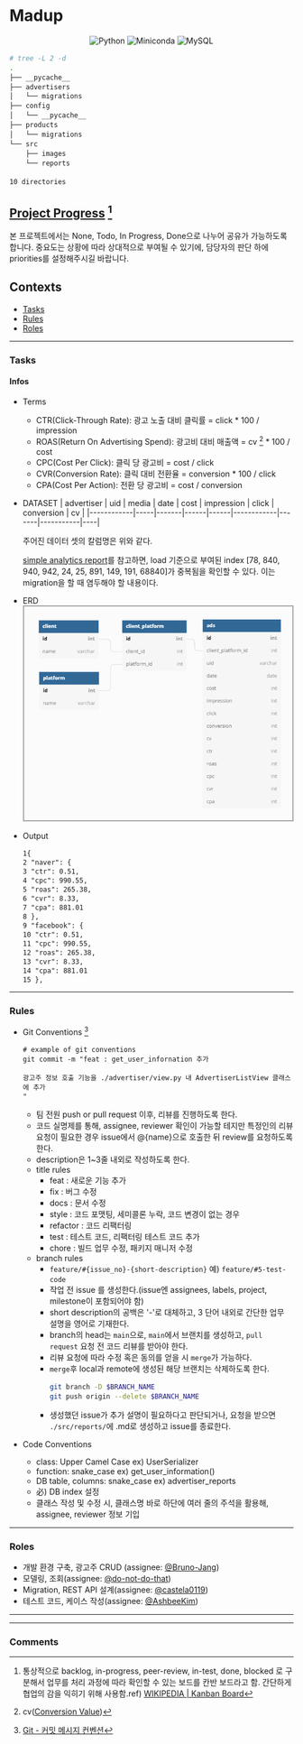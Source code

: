 # Madup

<div align="center">
  
  ![Python](https://img.shields.io/badge/Python-%20v3.8%20-blue.svg?&style=flat&logo=Python&logoColor=white&labelColor=abcdef&cacheSeconds=3600$logoWidth=60)
  ![Miniconda](https://img.shields.io/badge/Conda-%20miniconda%20-lightgreen.svg?&style=flat&logo=Anaconda&logoColor=white&labelColor=44A833&cacheSeconds=3600$logoWidth=60)
  ![MySQL](https://img.shields.io/badge/MySQL-%20v8.0%20-4479A1.svg?&style=flat&logo=MySQL&labelColor=ffffff&cacheSeconds=3600$logoWidth=80)
</div>

[//]: <app 추가되면 수정>

```bash
# tree -L 2 -d
.
├── __pycache__
├── advertisers
│   └── migrations
├── config
│   └── __pycache__
├── products
│   └── migrations
└── src
    ├── images
    └── reports

10 directories
```

## [Project Progress](https://github.com/orgs/PreOnboarding-Team-C/projects/1/views/2) [^kanban]

본 프로젝트에서는 None, Todo, In Progress, Done으로 나누어 공유가 가능하도록 합니다. 중요도는 상황에 따라 상대적으로 부여될 수 있기에, 담당자의 판단 하에 priorities를 설정해주시길 바랍니다.

## Contexts
* [Tasks](#tasks)
* [Rules](#rules)
* [Roles](#roles)

---
### Tasks
#### Infos
* Terms 
  * CTR(Click-Through Rate): 광고 노출 대비 클릭률 = click * 100 / impression 
  * ROAS(Return On Advertising Spend): 광고비 대비 매출액 = cv [^1] * 100 / cost
  * CPC(Cost Per Click): 클릭 당 광고비 = cost / click
  * CVR(Conversion Rate): 클릭 대비 전환율 = conversion * 100 / click
  * CPA(Cost Per Action): 전환 당 광고비 = cost / conversion

* DATASET
  | advertiser | uid | media | date | cost | impression | click | conversion | cv |
  |------------|-----|-------|------|------|------------|-------|-----------|----|

  주어진 데이터 셋의 칼럼명은 위와 같다.

  [simple analytics report](./src/reports/analytics_day1.md)를 참고하면, load 기준으로 부여된 index [78, 840, 940, 942, 24, 25, 891, 149, 191, 68840]가 중복됨을 확인할 수 있다. 이는 migration을 할 때 염두해야 할 내용이다.
  
* ERD
  ![Alt test](./src/images/erd_v2.png "erd sketch - version 2")

* Output
  ```shell
  1{
  2 "naver": {
  3 "ctr": 0.51,
  4 "cpc": 990.55,
  5 "roas": 265.38,
  6 "cvr": 8.33,
  7 "cpa": 881.01
  8 },
  9 "facebook": {
  10 "ctr": 0.51,
  11 "cpc": 990.55,
  12 "roas": 265.38,
  13 "cvr": 8.33,
  14 "cpa": 881.01
  15 },
  ```

---
### Rules
* Git Conventions [^3]
  ```shell
  # example of git conventions
  git commit -m "feat : get_user_infornation 추가
  
  광고주 정보 호출 기능을 ./advertiser/view.py 내 AdvertiserListView 클래스에 추가
  "
  ```
  * 팀 전원 push or pull request 이후, 리뷰를 진행하도록 한다.
  * 코드 실명제를 통해, assignee, reviewer 확인이 가능할 테지만 특정인의 리뷰 요청이 필요한 경우 issue에서 @{name}으로 호출한 뒤 review를 요청하도록 한다.
  * description은 1~3줄 내외로 작성하도록 한다.
  * title rules 
    * feat : 새로운 기능 추가
    * fix : 버그 수정
    * docs : 문서 수정
    * style : 코드 포맷팅, 세미콜론 누락, 코드 변경이 없는 경우
    * refactor : 코드 리팩터링
    * test : 테스트 코드, 리팩터링 테스트 코드 추가
    * chore : 빌드 업무 수정, 패키지 매니저 수정
  * branch rules
    * `feature/#{issue_no}-{short-description}` 예) `feature/#5-test-code`
    * 작업 전 issue 를 생성한다.(issue엔 assignees, labels, project, milestone이 포함되어야 함)
    * short description의 공백은 '-'로 대체하고, 3 단어 내외로 간단한 업무 설명을 영어로 기재한다.
    * branch의 head는 `main`으로, `main`에서 브랜치를 생성하고, `pull request` 요청 전 코드 리뷰를 받아야 한다.
    * 리뷰 요청에 따라 수정 혹은 동의를 얻을 시 `merge`가 가능하다.
    * `merge`후 local과 remote에 생성된 해당 브랜치는 삭제하도록 한다.
      ```bash
      git branch -D $BRANCH_NAME
      git push origin --delete $BRANCH_NAME
      ```
    * 생성했던 issue가 추가 설명이 필요하다고 판단되거나, 요청을 받으면 `./src/reports/`에 .md로 생성하고 issue를 종료한다.
  
* Code Conventions
  * class: Upper Camel Case ex) UserSerializer
  * function: snake_case ex) get_user_information()
  * DB table, columns: snake_case ex) advertiser_reports
  * 必) DB index 설정
  * 클래스 작성 및 수정 시, 클래스명 바로 하단에 여러 줄의 주석을 활용해, assignee, reviewer 정보 기입

---
### Roles
* 개발 환경 구축, 광고주 CRUD (assignee: [@Bruno-Jang](https://github.com/Bruno-Jang))
* 모델링, 조회(assignee: [@do-not-do-that](https://github.com/do-not-do-that))
* Migration, REST API 설계(assignee: [@castela0119](https://github.com/castela0119))
* 테스트 코드, 케이스 작성(assignee: [@AshbeeKim](https://github.com/AshbeeKim))

---

[//]: <가산점은 현재 고려사항이 아니기에 pass>

---
### Comments
[^kanban]: 통상적으로 backlog, in-progress, peer-review, in-test, done, blocked 로 구분해서 업무를 처리 과정에 따라 확인할 수 있는 보드를 칸반 보드라고 함. 간단하게 협업의 감을 익히기 위해 사용함.ref) [WIKIPEDIA | Kanban Board](https://en.wikipedia.org/wiki/Kanban_board) 
[^1]: cv([Conversion Value](https://www.investopedia.com/terms/c/conversion-value.asp))
[^2]: 용어로 설명된 내용은 광고 채널(매체) 별 광고 효용에 대한 지표를 얻을 수 있는 일종의 보고서와 같다. 출력 형태는 소숫점 둘째자리까지 출력(이하 버림)하도록 하고, Output을 참고하면 됨.
[^3]: [Git - 커밋 메시지 컨벤션](https://doublesprogramming.tistory.com/256)
